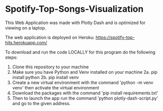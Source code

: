 # Spotify-Top-Songs-Visualization

This Web Application was made with Plotly Dash and is optimized for viewing on a laptop.

The web application is deployed on Heroku: https://spotify-top-hits.herokuapp.com/

To download and run the code LOCALLY for this program do the following steps:
1. Clone this repository to your machine
2. Make sure you have Python and Venv installed on your machine
  2a. pip install python
  2b. pip install venv
3. Create a new virtual environment with the command 'python -m venv venv' then activate the virtual environment
4. Download the packages with the command 'pip install requirements.txt'
5. Then to launch the app run the command 'python plotly-dash-script.py' and go to the given address.
